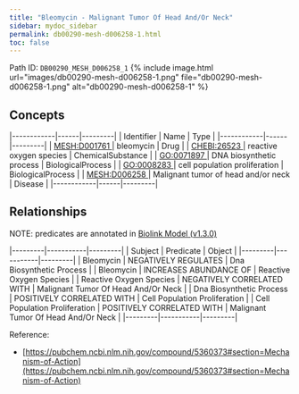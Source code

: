 ```yaml
---
title: "Bleomycin - Malignant Tumor Of Head And/Or Neck"
sidebar: mydoc_sidebar
permalink: db00290-mesh-d006258-1.html
toc: false 
---
```



Path ID: `DB00290_MESH_D006258_1`
{% include image.html url="images/db00290-mesh-d006258-1.png" file="db00290-mesh-d006258-1.png" alt="db00290-mesh-d006258-1" %}

## Concepts

|------------|------|---------|
| Identifier | Name | Type    |
|------------|------|---------|
| <a href="https://identifiers.org/MESH:D001761">MESH:D001761 </a> | bleomycin | Drug |
| <a href="https://identifiers.org/CHEBI:26523">CHEBI:26523 </a> | reactive oxygen species | ChemicalSubstance |
| <a href="https://identifiers.org/GO:0071897">GO:0071897 </a> | DNA biosynthetic process | BiologicalProcess |
| <a href="https://identifiers.org/GO:0008283">GO:0008283 </a> | cell population proliferation | BiologicalProcess |
| <a href="https://identifiers.org/MESH:D006258">MESH:D006258 </a> | Malignant tumor of head and/or neck | Disease |
|------------|------|---------|

## Relationships


NOTE: predicates are annotated in <a href="https://github.com/biolink/biolink-model/releases/tag/v1.3.0">Biolink Model (v1.3.0)</a>

|---------|-----------|---------|
| Subject | Predicate | Object  |
|---------|-----------|---------|
| Bleomycin | NEGATIVELY REGULATES | Dna Biosynthetic Process |
| Bleomycin | INCREASES ABUNDANCE OF | Reactive Oxygen Species |
| Reactive Oxygen Species | NEGATIVELY CORRELATED WITH | Malignant Tumor Of Head And/Or Neck |
| Dna Biosynthetic Process | POSITIVELY CORRELATED WITH | Cell Population Proliferation |
| Cell Population Proliferation | POSITIVELY CORRELATED WITH | Malignant Tumor Of Head And/Or Neck |
|---------|-----------|---------|

Reference: 
  - [https://pubchem.ncbi.nlm.nih.gov/compound/5360373#section=Mechanism-of-Action](https://pubchem.ncbi.nlm.nih.gov/compound/5360373#section=Mechanism-of-Action)
